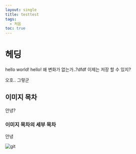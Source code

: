 ```yaml
---
layout: single
title: testtest
tags:
  - 처음
toc: true
---
```

# 헤딩

hello world!
hello!
왜 변화가 없는가..?dfdf
이제는 저장 할 수 있지?

오호..
그렇군
## 이미지 목차
안녕?
### 이미지 목차의 세부 목차

안녕


![git](../img/2022-09-19-test1/git.png)
